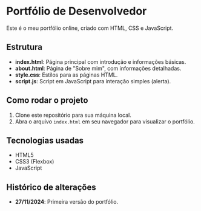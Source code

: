 # Portfólio de Desenvolvedor

Este é o meu portfólio online, criado com HTML, CSS e JavaScript.

## Estrutura

- **index.html**: Página principal com introdução e informações básicas.
- **about.html**: Página de "Sobre mim", com informações detalhadas.
- **style.css**: Estilos para as páginas HTML.
- **script.js**: Script em JavaScript para interação simples (alerta).

## Como rodar o projeto

1. Clone este repositório para sua máquina local.
2. Abra o arquivo `index.html` em seu navegador para visualizar o portfólio.

## Tecnologias usadas

- HTML5
- CSS3 (Flexbox)
- JavaScript

## Histórico de alterações

- **27/11/2024**: Primeira versão do portfólio.
